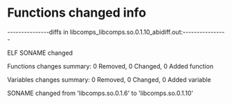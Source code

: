 # Functions changed info

---------------diffs in libcomps_libcomps.so.0.1.10_abidiff.out:----------------

ELF SONAME changed

Functions changes summary: 0 Removed, 0 Changed, 0 Added function

Variables changes summary: 0 Removed, 0 Changed, 0 Added variable



SONAME changed from 'libcomps.so.0.1.6' to 'libcomps.so.0.1.10'



